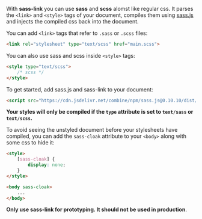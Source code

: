 With **sass-link** you can use **sass** and **scss** alomst like regular css. It parses the `<link>` and `<style>` tags of your document, compiles them using [sass.js](https://github.com/medialize/sass.js/) and injects the compiled css back into the document.

You can add `<link>` tags that refer to `.sass` or `.scss` files:

```html
<link rel="stylesheet" type="text/scss" href="main.scss">
```

You can also use sass and scss inside `<style>` tags:

```html
<style type="text/scss">
    /* scss */
</style>
```

To get started, add sass.js and sass-link to your document:

```html
<script src="https://cdn.jsdelivr.net/combine/npm/sass.js@0.10.10/dist/sass.sync.js,gh/slymax/sass-link@0.1.3/sass-link.js"></script>

```

**Your styles will only be compiled if the `type` attribute is set to `text/sass` or `text/scss`.**

To avoid seeing the unstyled document before your stylesheets have compiled, you can add the `sass-cloak` attribute to your `<body>` along with some css to hide it:

```html
<style>
    [sass-cloak] {
        display: none;
    }
</style>
```

```html
<body sass-cloak>
    ...
</body>
```

**Only use sass-link for prototyping. It should not be used in production**.
